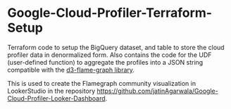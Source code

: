 # Google-Cloud-Profiler-Terraform-Setup

Terraform code to setup the BigQuery dataset, and table to store the cloud profiler data in denormalized form.
Also contains the code for the UDF (user-defined function) to aggregate the profiles into a JSON string compatible with the [d3-flame-graph library](https://github.com/spiermar/d3-flame-graph). 

This is used to create the Flamegraph community visualization in LookerStudio in the repository https://github.com/jatinAgarwala/Google-Cloud-Profiler-Looker-Dashboard.
